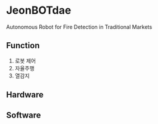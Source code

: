 # JeonBOTdae
Autonomous Robot for Fire Detection in Traditional Markets

## Function
1. 로봇 제어
2. 자율주행
3. 열감지

## Hardware

## Software
